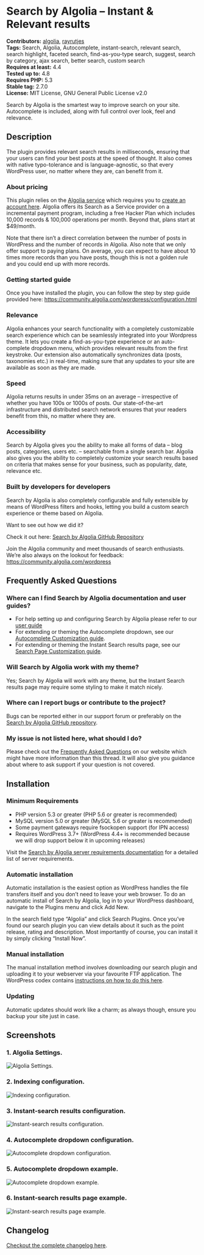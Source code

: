 # Search by Algolia – Instant & Relevant results #
**Contributors:** [algolia](https://profiles.wordpress.org/algolia), [rayrutjes](https://profiles.wordpress.org/rayrutjes)  
**Tags:** Search, Algolia, Autocomplete, instant-search, relevant search, search highlight, faceted search, find-as-you-type search, suggest, search by category, ajax search, better search, custom search  
**Requires at least:** 4.4  
**Tested up to:** 4.8  
**Requires PHP:** 5.3  
**Stable tag:** 2.7.0  
**License:** MIT License, GNU General Public License v2.0  

Search by Algolia is the smartest way to improve search on your site. Autocomplete is included, along with full control over look, feel and relevance.

## Description ##

The plugin provides relevant search results in milliseconds, ensuring that your users can find your best posts at the speed of thought. It also comes with native typo-tolerance and is language-agnostic, so that every WordPress user, no matter where they are, can benefit from it.

### About pricing ###

This plugin relies on the [Algolia service](https://www.algolia.com/) which requires you to [create an account here](https://www.algolia.com/users/sign_up).
Algolia offers its Search as a Service provider on a incremental payment program, including a free Hacker Plan which includes 10,000 records & 100,000 operations per month. Beyond that, plans start at $49/month.

Note that there isn’t a direct correlation between the number of posts in WordPress and the number of records in Algolia.
Also note that we only offer support to paying plans.
On average, you can expect to have about 10 times more records than you have posts, though this is not a golden rule and you could end up with more records.

### Getting started guide ###
Once you have installed the plugin, you can follow the step by step guide provided here: https://community.algolia.com/wordpress/configuration.html

### Relevance ###
Algolia enhances your search functionality with a completely customizable search experience which can be seamlessly integrated into your Wordpress theme. It lets you create a find-as-you-type experience or an auto-complete dropdown menu, which provides relevant results from the first keystroke. Our extension also automatically synchronizes data (posts, taxonomies etc.) in real-time, making sure that any updates to your site are available as soon as they are made.

### Speed ###
Algolia returns results in under 35ms on an average – irrespective of whether you have 100s or 1000s of posts.
Our state-of-the-art infrastructure and distributed search network ensures that your readers benefit from this, no matter where they are.

### Accessibility ###
Search by Algolia gives you the ability to make all forms of data – blog posts, categories, users etc. – searchable from a single search bar. Algolia also gives you the ability to completely customize your search results based on criteria that makes sense for your business, such as popularity, date, relevance etc.

### Built by developers for developers ###
Search by Algolia is also completely configurable and fully extensible by means of WordPress filters and hooks, letting you build a custom search experience or theme based on Algolia.

Want to see out how we did it?

Check it out here: [Search by Algolia GitHub Repository](https://github.com/algolia/algoliasearch-wordpress)

Join the Algolia community and meet thousands of search enthusiasts. We’re also always on the lookout for feedback: https://community.algolia.com/wordpress

## Frequently Asked Questions ##

### Where can I find Search by Algolia documentation and user guides? ###

- For help setting up and configuring Search by Algolia please refer to our [user guide](https://community.algolia.com/wordpress/installation.html)
- For extending or theming the Autocomplete dropdown, see our [Autocomplete Customization guide](https://community.algolia.com/wordpress/customize-autocomplete.html).
- For extending or theming the Instant Search results page, see our [Search Page Customization guide](https://community.algolia.com/wordpress/customize-search-page.html).

### Will Search by Algolia work with my theme? ###

Yes; Search by Algolia will work with any theme, but the Instant Search results page may require some styling to make it match nicely.

### Where can I report bugs or contribute to the project? ###

Bugs can be reported either in our support forum or preferably on the [Search by Algolia GitHub repository](https://github.com/algolia/algoliasearch-wordpress).

### My issue is not listed here, what should I do? ###

Please check out the [Frequently Asked Questions](https://community.algolia.com/wordpress/frequently-asked-questions.html) on our website which might have more information than this thread.
It will also give you guidance about where to ask support if your question is not covered.


## Installation ##

### Minimum Requirements ###

* PHP version 5.3 or greater (PHP 5.6 or greater is recommended)
* MySQL version 5.0 or greater (MySQL 5.6 or greater is recommended)
* Some payment gateways require fsockopen support (for IPN access)
* Requires WordPress 3.7+ (WordPress 4.4+ is recommended because we will drop support below it in upcoming releases)

Visit the [Search by Algolia server requirements documentation](https://community.algolia.com/wordpress/installation.html) for a detailed list of server requirements.

### Automatic installation ###

Automatic installation is the easiest option as WordPress handles the file transfers itself and you don’t need to leave your web browser. To do an automatic install of Search by Algolia, log in to your WordPress dashboard, navigate to the Plugins menu and click Add New.

In the search field type “Algolia” and click Search Plugins. Once you’ve found our search plugin you can view details about it such as the point release, rating and description. Most importantly of course, you can install it by simply clicking “Install Now”.

### Manual installation ###

The manual installation method involves downloading our search plugin and uploading it to your webserver via your favourite FTP application. The WordPress codex contains [instructions on how to do this here](https://codex.wordpress.org/Managing_Plugins#Manual_Plugin_Installation).

### Updating ###

Automatic updates should work like a charm; as always though, ensure you backup your site just in case.

## Screenshots ##

### 1. Algolia Settings. ###
![Algolia Settings.](https://ps.w.org/search-by-algolia-instant-relevant-results/assets/screenshot-1.png)

### 2. Indexing configuration. ###
![Indexing configuration.](https://ps.w.org/search-by-algolia-instant-relevant-results/assets/screenshot-2.png)

### 3. Instant-search results configuration. ###
![Instant-search results configuration.](https://ps.w.org/search-by-algolia-instant-relevant-results/assets/screenshot-3.png)

### 4. Autocomplete dropdown configuration. ###
![Autocomplete dropdown configuration.](https://ps.w.org/search-by-algolia-instant-relevant-results/assets/screenshot-4.png)

### 5. Autocomplete dropdown example. ###
![Autocomplete dropdown example.](https://ps.w.org/search-by-algolia-instant-relevant-results/assets/screenshot-5.png)

### 6. Instant-search results page example. ###
![Instant-search results page example.](https://ps.w.org/search-by-algolia-instant-relevant-results/assets/screenshot-6.png)


## Changelog ##

[Checkout the complete changelog here](https://github.com/algolia/algoliasearch-wordpress/blob/master/CHANGELOG.md).
